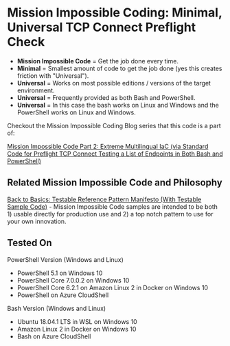 
# Mission Impossible Coding: Minimal, Universal TCP Connect Preflight Check

* **Mission Impossible Code** = Get the job done every time.
* **Minimal** = Smallest amount of code to get the job done (yes this creates friction with "Universal").
* **Universal** = Works on most possible editions / versions of the target environment.
* **Universal** = Frequently provided as both Bash and PowerShell.
* **Universal** = In this case the bash works on Linux and Windows and the PowerShell works on Linux and Windows.

Checkout the Mission Impossible Coding Blog series that this code is a part of: 

[Mission Impossible Code Part 2: Extreme Multilingual IaC (via Standard Code for Preflight TCP Connect Testing a List of Endpoints in Both Bash and PowerShell)](https://cloudywindows.io/post/mission-impossible-code-part-2-extreme-multilingual-iac-via-standard-code-for-preflight-tcp-connect-testing-a-list-of-endpoints-in-both-bash-and-powershell/)

## Related Mission Impossible Code and Philosophy

[Back to Basics: Testable Reference Pattern Manifesto (With Testable Sample Code)](https://cloudywindows.io/post/back-to-basics-testable-reference-pattern-manifesto-with-testable-sample-code/) - Mission Impossible Code samples are intended to be both 1) usable directly for production use and 2) a top notch pattern to use for your own innovation.

## Tested On
PowerShell Version (Windows and Linux)
* PowerShell 5.1 on Windows 10
* PowerShell Core 7.0.0.2 on Windows 10
* PowerShell Core 6.2.1 on Amazon Linux 2 in Docker on Windows 10
* PowerShell on Azure CloudShell

Bash Version (Windows and Linux)
* Ubuntu 18.04.1 LTS in WSL on Windows 10
* Amazon Linux 2 in Docker on Windows 10
* Bash on Azure CloudShell